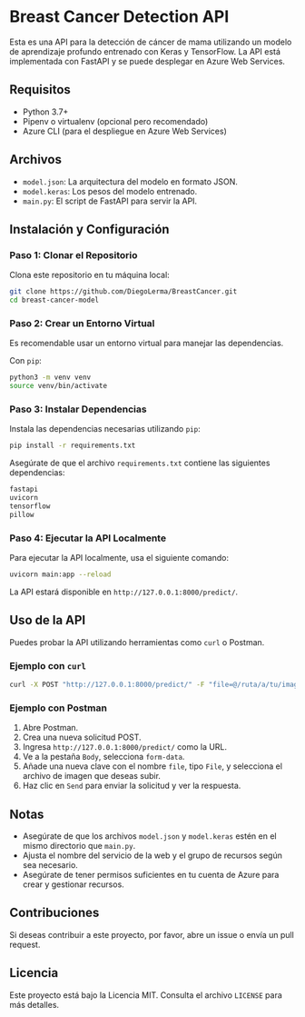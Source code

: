 # Breast Cancer Detection API

Esta es una API para la detección de cáncer de mama utilizando un modelo de aprendizaje profundo entrenado con Keras y TensorFlow. La API está implementada con FastAPI y se puede desplegar en Azure Web Services.

## Requisitos

- Python 3.7+
- Pipenv o virtualenv (opcional pero recomendado)
- Azure CLI (para el despliegue en Azure Web Services)

## Archivos

- `model.json`: La arquitectura del modelo en formato JSON.
- `model.keras`: Los pesos del modelo entrenado.
- `main.py`: El script de FastAPI para servir la API.

## Instalación y Configuración

### Paso 1: Clonar el Repositorio

Clona este repositorio en tu máquina local:

```bash
git clone https://github.com/DiegoLerma/BreastCancer.git
cd breast-cancer-model
```

### Paso 2: Crear un Entorno Virtual

Es recomendable usar un entorno virtual para manejar las dependencias.

Con `pip`:

```bash
python3 -m venv venv
source venv/bin/activate
```

### Paso 3: Instalar Dependencias

Instala las dependencias necesarias utilizando `pip`:

```bash
pip install -r requirements.txt
```

Asegúrate de que el archivo `requirements.txt` contiene las siguientes dependencias:

```bash
fastapi
uvicorn
tensorflow
pillow
```

### Paso 4: Ejecutar la API Localmente

Para ejecutar la API localmente, usa el siguiente comando:

```bash
uvicorn main:app --reload
```

La API estará disponible en `http://127.0.0.1:8000/predict/`.

## Uso de la API

Puedes probar la API utilizando herramientas como `curl` o Postman.

### Ejemplo con `curl`

```bash
curl -X POST "http://127.0.0.1:8000/predict/" -F "file=@/ruta/a/tu/imagen.png"
```

### Ejemplo con Postman

1. Abre Postman.
2. Crea una nueva solicitud POST.
3. Ingresa `http://127.0.0.1:8000/predict/` como la URL.
4. Ve a la pestaña `Body`, selecciona `form-data`.
5. Añade una nueva clave con el nombre `file`, tipo `File`, y selecciona el archivo de imagen que deseas subir.
6. Haz clic en `Send` para enviar la solicitud y ver la respuesta.

## Notas

- Asegúrate de que los archivos `model.json` y `model.keras` estén en el mismo directorio que `main.py`.
- Ajusta el nombre del servicio de la web y el grupo de recursos según sea necesario.
- Asegúrate de tener permisos suficientes en tu cuenta de Azure para crear y gestionar recursos.

## Contribuciones

Si deseas contribuir a este proyecto, por favor, abre un issue o envía un pull request.

## Licencia

Este proyecto está bajo la Licencia MIT. Consulta el archivo `LICENSE` para más detalles.
